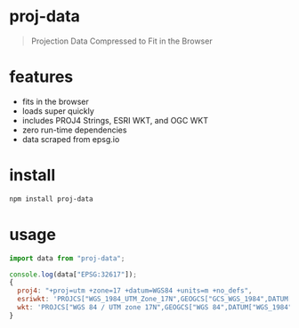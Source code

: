 # proj-data
> Projection Data Compressed to Fit in the Browser

# features
- fits in the browser
- loads super quickly
- includes PROJ4 Strings, ESRI WKT, and OGC WKT
- zero run-time dependencies
- data scraped from epsg.io

# install
```bash
npm install proj-data
```

# usage
```js
import data from "proj-data";

console.log(data["EPSG:32617"]);
{
  proj4: "+proj=utm +zone=17 +datum=WGS84 +units=m +no_defs",
  esriwkt: 'PROJCS["WGS_1984_UTM_Zone_17N",GEOGCS["GCS_WGS_1984",DATUM["D_WGS_1984",SPHEROID["WGS_1984",6378137,298.257223563]],PRIMEM["Greenwich",0],UNIT["Degree",0.017453292519943295]],PROJECTION["Transverse_Mercator"],PARAMETER["latitude_of_origin",0],PARAMETER["central_meridian",-81],PARAMETER["scale_factor",0.9996],PARAMETER["false_easting",500000],PARAMETER["false_northing",0],UNIT["Meter",1]]',
  wkt: 'PROJCS["WGS 84 / UTM zone 17N",GEOGCS["WGS 84",DATUM["WGS_1984",SPHEROID["WGS 84",6378137,298.257223563,AUTHORITY["EPSG","7030"]],AUTHORITY["EPSG","6326"]],PRIMEM["Greenwich",0,AUTHORITY["EPSG","8901"]],UNIT["degree",0.0174532925199433,AUTHORITY["EPSG","9122"]],AUTHORITY["EPSG","4326"]],PROJECTION["Transverse_Mercator"],PARAMETER["latitude_of_origin",0],PARAMETER["central_meridian",-81],PARAMETER["scale_factor",0.9996],PARAMETER["false_easting",500000],PARAMETER["false_northing",0],UNIT["metre",1,AUTHORITY["EPSG","9001"]],AXIS["Easting",EAST],AXIS["Northing",NORTH],AUTHORITY["EPSG","32617"]]'
}
```

